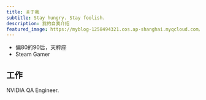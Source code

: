 ```yaml
---
title: 关于我
subtitle: Stay hungry. Stay foolish.
description: 我的自我介绍
featured_image: https://myblog-1258494321.cos.ap-shanghai.myqcloud.com/image/index/me_small_small.jpg
---
```


* 偏80的90后，天秤座
* Steam Gamer

## 工作

NVIDIA QA Engineer.

